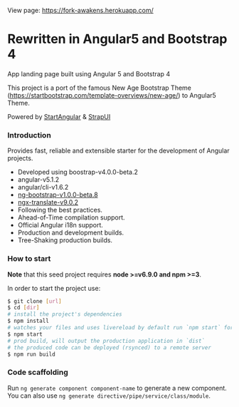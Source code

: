 View page: https://fork-awakens.herokuapp.com/

# Rewritten in Angular5 and Bootstrap 4

App landing page built using Angular 5 and Bootstrap 4

This project is a port of the famous New Age Bootstrap Theme (https://startbootstrap.com/template-overviews/new-age/) to Angular5 Theme.

Powered by [StartAngular](http://startangular.com/) & [StrapUI](http://strapui.com/)

### Introduction
Provides fast, reliable and extensible starter for the development of Angular projects.

- Developed using boostrap-v4.0.0-beta.2
- angular-v5.1.2
- angular/cli-v1.6.2
- [ng-bootstrap-v1.0.0-beta.8](https://github.com/ng-bootstrap/)
- [ngx-translate-v9.0.2](https://github.com/ngx-translate)
- Following the best practices.
- Ahead-of-Time compilation support.
- Official Angular i18n support.
- Production and development builds.
- Tree-Shaking production builds.

### How to start
**Note** that this seed project requires  **node >=v6.9.0 and npm >=3**.

In order to start the project use:
```bash
$ git clone [url]
$ cd [dir]
# install the project's dependencies
$ npm install
# watches your files and uses livereload by default run `npm start` for a dev server. Navigate to `http://localhost:4200/`. The app will automatically reload if you change any of the source files.
$ npm start
# prod build, will output the production application in `dist`
# the produced code can be deployed (rsynced) to a remote server
$ npm run build
```

### Code scaffolding

Run `ng generate component component-name` to generate a new component. You can also use `ng generate directive/pipe/service/class/module`.
